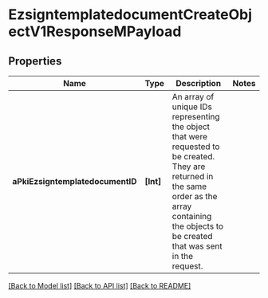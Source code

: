 # EzsigntemplatedocumentCreateObjectV1ResponseMPayload

## Properties
Name | Type | Description | Notes
------------ | ------------- | ------------- | -------------
**aPkiEzsigntemplatedocumentID** | **[Int]** | An array of unique IDs representing the object that were requested to be created.  They are returned in the same order as the array containing the objects to be created that was sent in the request. | 

[[Back to Model list]](../README.md#documentation-for-models) [[Back to API list]](../README.md#documentation-for-api-endpoints) [[Back to README]](../README.md)


